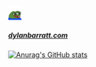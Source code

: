 ![peepoHappy](https://github.com/DylanBarratt/DylanBarratt/blob/master/peepoHappy.png "peepoHappy") 
##### [dylanbarratt.com](http://dylanbarratt.com/)

[![Anurag's GitHub stats](https://github-readme-stats.vercel.app/api?username=dylanbarratt&hide=stars,commits,prs,issues,contribs)](https://github.com/anuraghazra/github-readme-stats)
